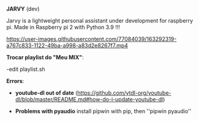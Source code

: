 **JARVY** (dev)

Jarvy is a lightweight personal assistant under development for raspberry pi.
Made in Raspberry pi 2 with Python 3.9 !!!


https://user-images.githubusercontent.com/77084039/163292319-a767c833-1122-49ba-a998-a83d2e8267f7.mp4




**Trocar playlist do "Meu MIX"**:

-edit playlist.sh



**Errors**:

- **youtube-dl out of date** (https://github.com/ytdl-org/youtube-dl/blob/master/README.md#how-do-i-update-youtube-dl)

- **Problems with pyaudio** install pipwin with pip, then ''pipwin pyaudio''
  

